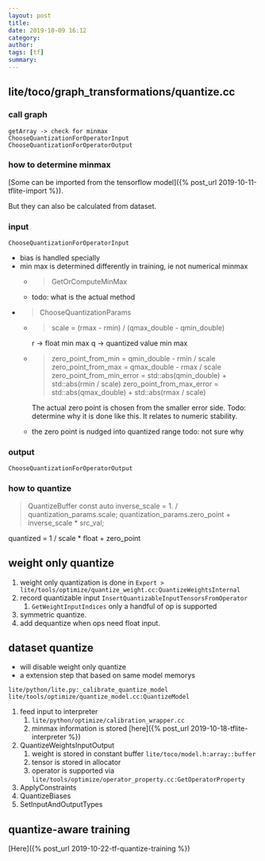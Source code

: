 ```yaml
---
layout: post
title: 
date: 2019-10-09 16:12
category: 
author: 
tags: [tf]
summary: 
---
```


## lite/toco/graph_transformations/quantize.cc

### call graph

```
getArray -> check for minmax
ChooseQuantizationForOperatorInput
ChooseQuantizationForOperatorOutput
```

### how to determine minmax

[Some can be imported from the tensorflow model]({% post_url 2019-10-11-tflite-import %}).

But they can also be calculated from dataset.

### input

```
ChooseQuantizationForOperatorInput
```

* bias is handled specially
* min max is determined differently in training, ie not numerical minmax
  * > GetOrComputeMinMax
  * todo: what is the actual method
* > ChooseQuantizationParams
  * > scale = (rmax - rmin) / (qmax_double - qmin_double)
  
    r -> float min max
    q -> quantized value min max

  * > zero_point_from_min = qmin_double - rmin / scale
    > zero_point_from_max = qmax_double - rmax / scale
    > zero_point_from_min_error = std::abs(qmin_double) + std::abs(rmin / scale)
    > zero_point_from_max_error = std::abs(qmax_double) + std::abs(rmax / scale)

    The actual zero point is chosen from the smaller error side.
    Todo: determine why it is done like this. It relates to numeric stability.

  * the zero point is nudged into quantized range
    todo: not sure why

### output 

```
ChooseQuantizationForOperatorOutput
```

### how to quantize

> QuantizeBuffer
> const auto inverse_scale = 1. / quantization_params.scale;
> quantization_params.zero_point + inverse_scale * src_val;

quantized = 1 / scale * float + zero_point

## weight only quantize

1. weight only quantization is done in `Export > lite/tools/optimize/quantize_weight.cc:QuantizeWeightsInternal`
2. record quantizable input `InsertQuantizableInputTensorsFromOperator`
   1. `GetWeightInputIndices` only a handful of op is supported
3. symmetric quantize.
4. add dequantize when ops need float input.

## dataset quantize

* will disable weight only quantize
* a extension step that based on same model memorys

`lite/python/lite.py:_calibrate_quantize_model`
`lite/tools/optimize/quantize_model.cc:QuantizeModel`

1. feed input to interpreter
   1. `lite/python/optimize/calibration_wrapper.cc`
   2. minmax information is stored [here]({% post_url 2019-10-18-tflite-interpreter %})
2. QuantizeWeightsInputOutput
   1. weight is stored in constant buffer `lite/toco/model.h:array::buffer`
   2. tensor is stored in allocator
   3. operator is supported via `lite/tools/optimize/operator_property.cc:GetOperatorProperty`
3. ApplyConstraints
4. QuantizeBiases
5. SetInputAndOutputTypes

## quantize-aware training

[Here]({% post_url 2019-10-22-tf-quantize-training %})
